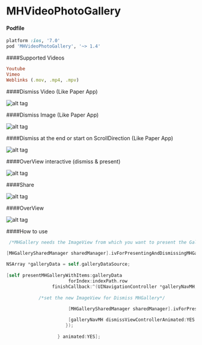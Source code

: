 MHVideoPhotoGallery
==================

#### Podfile

```ruby
platform :ios, '7.0'
pod 'MHVideoPhotoGallery', '~> 1.4'
```
####Supported Videos
```ruby
Youtube
Vimeo
Weblinks (.mov, .mp4, .mpv)
```
####Dismiss Video (Like Paper App)

![alt tag](https://dl.dropboxusercontent.com/u/17911939/dismissInteractiveVideo.gif)

####Dismiss Image (Like Paper App)

![alt tag](https://dl.dropboxusercontent.com/u/17911939/dismissInteractive.gif)

####Dismiss at the end or start on ScrollDirection (Like Paper App)

![alt tag](https://dl.dropboxusercontent.com/u/17911939/dismissAtTheEnd.gif)

####OverView interactive (dismiss & present)

![alt tag](https://dl.dropboxusercontent.com/u/17911939/interactive.gif)

####Share

![alt tag](https://dl.dropboxusercontent.com/u/17911939/ShareView.gif)

####OverView 

![alt tag](https://dl.dropboxusercontent.com/u/17911939/OverView.gif)


####How to use

```objective-c
 /*MHGallery needs the ImageView from which you want to present the Gallery*/

[MHGallerySharedManager sharedManager].ivForPresentingAndDismissingMHGallery = [(MHGalleryOverViewCell*)[tableView cellForRowAtIndexPath:indexPath] iv];
        
NSArray *galleryData = self.galleryDataSource;
    
[self presentMHGalleryWithItems:galleryData
                       forIndex:indexPath.row
                 finishCallback:^(UINavigationController *galleryNavMH, NSInteger pageIndex, UIImage *image) {
	
			/*set the new ImageView for Dismiss MHGallery*/

                       [MHGallerySharedManager sharedManager].ivForPresentingAndDismissingMHGallery = iv;
                             
                       [galleryNavMH dismissViewControllerAnimated:YES completion:nil];
                	  });
                         
                   } animated:YES];
```

	

